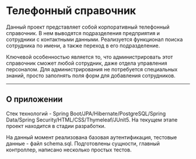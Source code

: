 # Телефонный справочник
Данный проект представляет собой корпоративный телефонный справочник. 
В нем выводятся подразделения предприятия и сотрудники с контактными данными. 
Реализуется функционал поиска сотрудника по имени, а также переход в его подразделение.

Ключевой особенностью является то, что администрировать этот справочник сможет любой сотрудник, даже отдела управления персоналом.
Для администрирования не потребуется специальных знаний, просто заполнять поля форм для добавления сотрудников. 

***
## О приложении

Стек технологий - Spring Boot/JPA/Hibernate/PostgreSQL/Spring Data/Spring Security/HTML/CSS/Thymeleaf/JUnit5.
На текущем этапе проект находится в стадии разработки.

На данный момент реализована базовая аутентификация, тестовые данные - файл schema.sql.
Подготовлены сущности, главный контроллер, написано несколько простых тестов.
